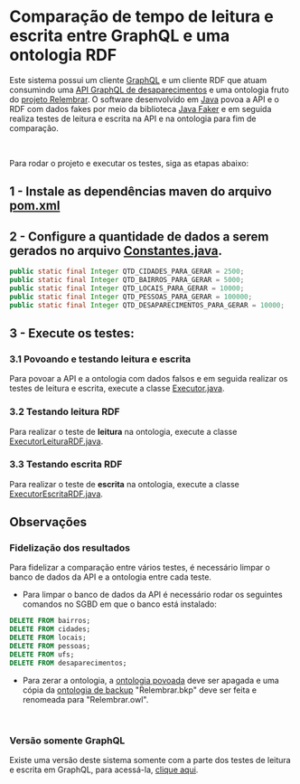 # Comparação de tempo de leitura e escrita entre GraphQL e uma ontologia RDF
 
Este sistema possui um cliente [GraphQL](https://graphql.org/) e um cliente RDF que atuam consumindo uma [API GraphQL de desaparecimentos](https://github.com/marcoantoniossilva/api-graphql-desaparecidos) e uma ontologia fruto do [projeto Relembrar](https://ontologiarelembrar.github.io/). O software desenvolvido em [Java](https://www.oracle.com/java/) povoa a API e o RDF com dados fakes por meio da biblioteca [Java Faker](https://github.com/DiUS/java-faker/tree/master/src) e em seguida realiza testes de leitura e escrita na API e na ontologia para fim de comparação.

<br/>

Para rodar o projeto e executar os testes, siga as etapas abaixo:
## 1 - Instale as dependências maven do arquivo [pom.xml](pom.xml)

## 2 - Configure a quantidade de dados a serem gerados no arquivo [Constantes.java](src/main/java/br/edu/ifba/workbench/utilitarios/Constantes.java).

~~~java
public static final Integer QTD_CIDADES_PARA_GERAR = 2500;
public static final Integer QTD_BAIRROS_PARA_GERAR = 5000;
public static final Integer QTD_LOCAIS_PARA_GERAR = 10000;
public static final Integer QTD_PESSOAS_PARA_GERAR = 100000;
public static final Integer QTD_DESAPARECIMENTOS_PARA_GERAR = 10000;
~~~

## 3 - Execute os testes:

### 3.1 Povoando e testando leitura e escrita

Para povoar a API e a ontologia com dados falsos e em seguida realizar os testes de leitura e escrita, execute a classe [Executor.java](src/main/java/br/edu/ifba/workbench/Executor.java).

### 3.2 Testando leitura RDF

Para realizar o teste de **leitura** na ontologia, execute a classe [ExecutorLeituraRDF.java](src/main/java/br/edu/ifba/workbench/ExecutorLeituraRDF.java).

### 3.3 Testando escrita RDF

Para realizar o teste de **escrita** na ontologia, execute a classe [ExecutorEscritaRDF.java](src/main/java/br/edu/ifba/workbench/ExecutorEscritaRDF.java).
<br/>

## Observações

### Fidelização dos resultados

Para fidelizar a comparação entre vários testes, é necessário limpar o banco de dados da API e a ontologia entre cada teste.

* Para limpar o banco de dados da API é necessário rodar os seguintes comandos no SGBD em que o banco está instalado:
~~~sql
DELETE FROM bairros;
DELETE FROM cidades;
DELETE FROM locais;
DELETE FROM pessoas;
DELETE FROM ufs;
DELETE FROM desaparecimentos;
~~~
* Para zerar a ontologia, a [ontologia povoada](src/main/resources/Relembrar.owl) deve ser apagada e uma cópia da [ontologia de backup](src/main/resources/Relembrar.bkp) "Relembrar.bkp" deve ser feita e renomeada para "Relembrar.owl".


<br/>

### Versão somente GraphQL

Existe uma versão deste sistema somente com a parte dos testes de leitura e escrita em GraphQL, para acessá-la, [clique aqui](https://github.com/marcoantoniossilva/cliente-graphql-rdf/releases/tag/v0.1).